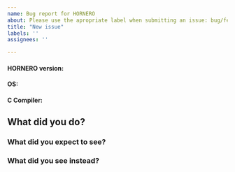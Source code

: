 ```yaml
---
name: Bug report for HORNERO
about: Please use the apropriate label when submitting an issue: bug/feature request/question.
title: "New issue"
labels: ''
assignees: ''

---
```


#### HORNERO version:


#### OS:


#### C Compiler:


## What did you do?


### What did you expect to see?


### What did you see instead?
